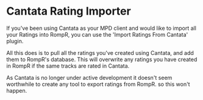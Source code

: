 # Cantata Rating Importer

If you've been using Cantata as your MPD client and would like to import all your Ratings into RompR, you can use the 'Import Ratings From Cantata' plugin.

All this does is to pull all the ratings you've created using Cantata, and add them to RompR's database. This will overwrite any ratings you have created in RompR if the same tracks are rated in Cantata.

As Cantata is no longer under active development it doesn't seem worthwhile to create any tool to export ratings from RompR. so this won't happen.
